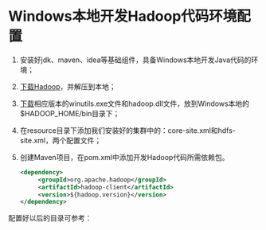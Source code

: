 # Windows本地开发Hadoop代码环境配置

1. 安装好jdk、maven、idea等基础组件，具备Windows本地开发Java代码的环境；

2. [下载Hadoop](https://archive.apache.org/dist/hadoop/common/)，并解压到本地；

3. [下载](https://github.com/cdarlint/winutils)相应版本的winutils.exe文件和hadoop.dll文件，放到Windows本地的$HADOOP_HOME/bin目录下；

4. 在resource目录下添加我们安装好的集群中的：core-site.xml和hdfs-site.xml，两个配置文件；

5. 创建Maven项目，在pom.xml中添加开发Hadoop代码所需依赖包。

   ```xml
   <dependency>
        <groupId>org.apache.hadoop</groupId>
        <artifactId>hadoop-client</artifactId>
        <version>${hadoop.version}</version>
   </dependency>
   ```

配置好以后的目录可参考：